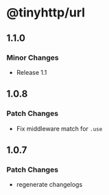 # @tinyhttp/url

## 1.1.0

### Minor Changes

- Release 1.1

## 1.0.8

### Patch Changes

- Fix middleware match for `.use`

## 1.0.7

### Patch Changes

- regenerate changelogs

